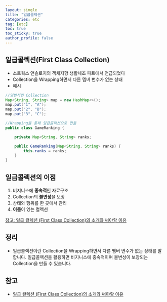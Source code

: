 ```yaml
---
layout: single
title: "일급콜렉션"
categories: etc
tag: [etc]
toc: true
toc_sticky: true
author_profile: false
---
```

## 일급콜렉션(First Class Collection)

* 소트웍스 앤솔로지의 객체지향 생활체조 파트에서 언급되었다
* Collection을 Wrapping하면서 다른 멤버 변수가 없는 상태
* 예시

```java
//일반적인 Collection
Map<String, String> map = new HashMap<>();
map.put("1", "A");
map.put("2", "B");
map.put("3", "C");
```

```java
//Wrapping을 통해 일급콜랙션으로 만듦
public class GameRanking {

    private Map<String, String> ranks;

    public GameRanking(Map<String, String> ranks) {
        this.ranks = ranks;
    }
}
```



## 일급콜렉션의 이점

1. 비지니스에 **종속적**인 자료구조
2. Collection의 **불변성**을 보장
3. 상태와 행위를 한 곳에서 관리
4. **이름**이 있는 컬렉션

<a href="https://jojoldu.tistory.com/412" target="_blank">참고: 일급 컬렉션 (First Class Collection)의 소개와 써야할 이유</a>



## 정리

* 일급콜렉션이란 Collection을 Wrapping하면서 다른 멤버 변수가 없는 상태를 말합니다. 일급콜렉션을 활용하면 비지니스에 종속적이며 불변성이 보장되는 Collection을 만들 수 있습니다.



## 참고

* <a href="https://jojoldu.tistory.com/412" target="_blank">일급 컬렉션 (First Class Collection)의 소개와 써야할 이유</a>

